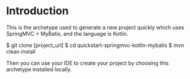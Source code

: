 Introduction
============

This is the archetype used to generate a new project quickly which uses SpringMVC + MyBatis, and the language is Kotlin.

$ git clone [project_url]
$ cd quickstart-springmvc-kotlin-mybatis
$ mvn clean install

Then you can use your IDE to create your project by choosing this archetype installed locally.

